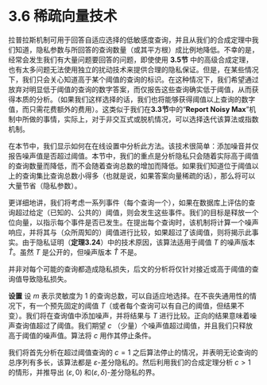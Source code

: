 # 3.6 稀疏向量技术
拉普拉斯机制可用于回答自适应选择的低敏感度查询，并且从我们的合成定理中我们知道，隐私参数与所回答的查询数量（或其平方根）成比例地降低。不幸的是，经常会发生我们有大量问题要回答的问题，即使使用 **3.5节** 中的高级合成定理，也有太多问题无法使用独立的扰动技术来提供合理的隐私保证。但是，在某些情况下，我们只会关心知道高于某个阈值的查询的标识。在这种情况下，我们希望通过放弃对明显低于阈值的查询的数字答案，而仅报告这些查询确实低于阈值，从而获得本质的分析。（如果我们这样选择的话，我们也将能够获得阈值以上查询的数字值，而只需花费额外的费用）。这类似于我们在**3.3节**中的“**Report Noisy Max**”机制中所做的事情，实际上，对于非交互式或脱机情况，可以选择迭代该算法或指数机制。

在本节中，我们显示如何在在线设置中分析此方法。该技术很简单：添加噪音并仅报告噪声值是否超过阈值。本节中，我们的重点是分析隐私只会随着实际高于阈值的查询数量而降低，而不会随着查询总数的增加而降低。如果我们知道位于阈值以上的查询集比查询总数小得多（也就是说，如果答案向量稀疏的话），那么将可以大量节省（隐私参数）。

更详细地讲，我们将考虑一系列事件（每个查询一个），如果在数据库上评估的查询超过给定（已知的、公共的）阈值，则会发生这些事件。我们的目标是释放一个位向量，以指示每个事件是否已发生。在提出每个查询时，该机制将计算一个噪声响应，并将其与（众所周知的）阈值进行比较，如果超过了该阈值，则将揭示此事实。由于隐私证明（**定理3.24**）中的技术原因，该算法适用于阈值 $T$ 的噪声版本 $\hat{T}$。虽然 $T$ 是公开的，但噪声版本 $\hat{T}$ 不是。

并非对每个可能的查询都造成隐私损失，后文的分析将仅针对接近或高于阈值的查询值导致隐私损失。

**设置** 设 $m$ 表示灵敏度为 1 的查询总数，可以自适应地选择。在不丧失通用性的情况下，有一个预先固定的阈值 $T$（或者每个查询可以有自己的阈值，但结果不变）。我们将在查询值中添加噪声，并将结果与 $T$ 进行比较。正向的结果意味着噪声查询值超过了阈值。我们期望 $c$ （少量）个噪声值超过阈值，并且我们只释放高于阈值的噪声值。算法将 $c$ 用作其停止条件。

我们将首先分析在超过阈值查询的 $c=1$ 之后算法停止的情况，并表明无论查询的总序列有多长，该算法都是 $\varepsilon$-差分隐私的。然后利用我们的合成定理分析 $c>1$ 的情形，并推导出 $(\varepsilon,0)$ 和$(\varepsilon,\delta)$-差分隐私的界。